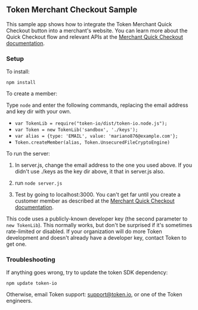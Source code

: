 ## Token Merchant Checkout Sample

This sample app shows how to integrate the Token Merchant Quick Checkout
button into a merchant's website.
You can learn more about the Quick Checkout flow and relevant APIs at the
[Merchant Quick Checkout documentation](http://developer.token.io/merchant-checkout/).

### Setup

To install:

`npm install`

To create a member:

Type `node` and enter the following commands, replacing the email
address and key dir with your own.

* `var TokenLib = require("token-io/dist/token-io.node.js");`
* `var Token = new TokenLib('sandbox', './keys');`
* `var alias = {type: 'EMAIL', value: 'mariano876@example.com'};`
* `Token.createMember(alias, Token.UnsecuredFileCryptoEngine)`

To run the server:

1. In server.js, change the email address to the one you used above.
   If you didn't use ./keys as the key dir above, it that in server.js also.

2. run `node server.js`

3. Test by going to localhost:3000.
   You can't get far until you create a customer member as described at the
   [Merchant Quick Checkout documentation](http://developer.token.io/merchant-checkout/).

This code uses a publicly-known developer key (the second parameter to
`new TokenLib`). This normally works, but don't be surprised if
it's sometimes rate-limited or disabled. If your organization will do
more Token development and doesn't already have a developer key, contact
Token to get one.

### Troubleshooting

If anything goes wrong, try to update the token SDK dependency:

`npm update token-io`

Otherwise, email Token support: support@token.io, or one of the Token engineers.

